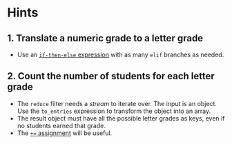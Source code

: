 # Hints

## 1. Translate a numeric grade to a letter grade

- Use an [`if-then-else` expression][jq-man-if] with as many `elif` branches as needed.

## 2. Count the number of students for each letter grade

- The `reduce` filter needs a _stream_ to iterate over.
  The input is an object.
  Use the `to_entries` expression to transform the object into an array.
- The result object must have all the possible letter grades as keys, even if no students earned that grade.
- The [`+=` assignment][jq-man-arith-assign] will be useful.

[jq-man-if]: https://jqlang.github.io/jq/manual/v1.7/#if-then-else-end
[jq-man-arith-assign]: https://jqlang.github.io/jq/manual/v1.7/#arithmetic-update-assignment